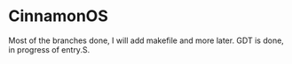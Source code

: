# CinnamonOS
Most of the branches done, I will add makefile and more later. GDT is done, in progress of entry.S.

